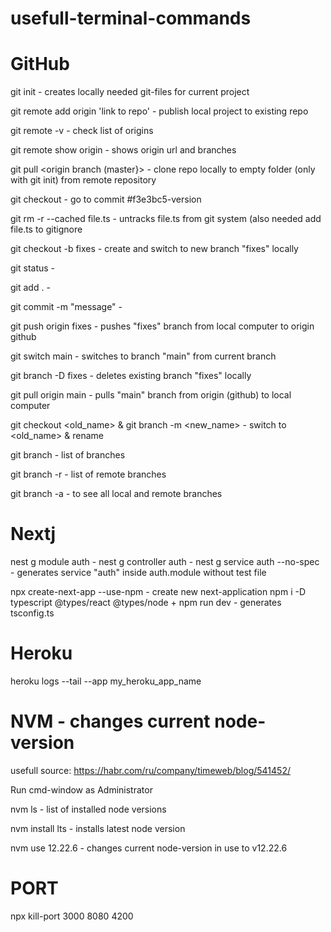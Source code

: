 # usefull-terminal-commands
# GitHub
git init - creates locally needed git-files for current project

git remote add origin 'link to repo' - publish local project to existing repo

git remote -v - check list of origins

git remote show origin - shows origin url and branches

git pull <origin link> <origin branch (master}> - clone repo locally to empty folder (only with git init) from remote repository

git checkout <commit> - go to commit #f3e3bc5-version
  
git rm -r --cached file.ts - untracks file.ts from git system (also needed add file.ts to gitignore

git checkout -b fixes - create and switch to new branch "fixes" locally

git status - 

git add . - 

git commit -m "message" - 

git push origin fixes - pushes "fixes" branch from local computer to origin github

git switch main - switches to branch "main" from current branch

git branch -D fixes - deletes existing branch "fixes" locally

git pull origin main - pulls "main" branch from origin (github) to local computer
 
git checkout <old_name> & git branch -m <new_name> - switch to <old_name> & rename

git branch - list of branches

git branch -r - list of remote branches
  
git branch -a - to see all local and remote branches

# Nextj
nest g module auth - 
nest g controller auth - 
nest g service auth --no-spec - generates service "auth" inside auth.module without test file

npx create-next-app <AppName> --use-npm - create new next-application
npm i -D typescript @types/react @types/node +
npm run dev - generates tsconfig.ts

# Heroku
heroku logs --tail --app my_heroku_app_name
  
# NVM - changes current node-version
usefull source: https://habr.com/ru/company/timeweb/blog/541452/

Run cmd-window as Administrator

nvm ls - list of installed node versions

nvm install lts - installs latest node version

nvm use 12.22.6 - changes current node-version in use to v12.22.6

# PORT
npx kill-port 3000 8080 4200
